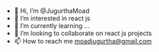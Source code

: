 - 👋 Hi, I’m @JugurthaMoad
- 👀 I’m interested in react js 
- 🌱 I’m currently learning ...
- 💞️ I’m looking to collaborate on react js projects
- 📫 How to reach me moadjugurtha@gmail.com

<!---
JugurthaMoad/JugurthaMoad is a ✨ special ✨ repository because its `README.md` (this file) appears on your GitHub profile.
You can click the Preview link to take a look at your changes.
--->
